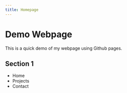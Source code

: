 ```yaml
---
title: Homepage
---
```


# Demo Webpage

This is a quick demo of my webpage using Github pages.

## Section 1
- Home
- Projects
- Contact
